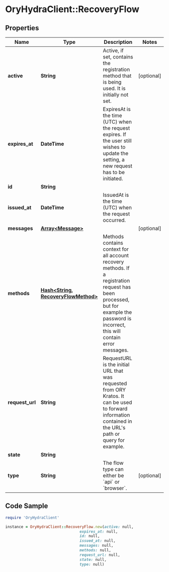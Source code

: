 # OryHydraClient::RecoveryFlow

## Properties

Name | Type | Description | Notes
------------ | ------------- | ------------- | -------------
**active** | **String** | Active, if set, contains the registration method that is being used. It is initially not set. | [optional] 
**expires_at** | **DateTime** | ExpiresAt is the time (UTC) when the request expires. If the user still wishes to update the setting, a new request has to be initiated. | 
**id** | **String** |  | 
**issued_at** | **DateTime** | IssuedAt is the time (UTC) when the request occurred. | 
**messages** | [**Array&lt;Message&gt;**](Message.md) |  | [optional] 
**methods** | [**Hash&lt;String, RecoveryFlowMethod&gt;**](RecoveryFlowMethod.md) | Methods contains context for all account recovery methods. If a registration request has been processed, but for example the password is incorrect, this will contain error messages. | 
**request_url** | **String** | RequestURL is the initial URL that was requested from ORY Kratos. It can be used to forward information contained in the URL&#39;s path or query for example. | 
**state** | **String** |  | 
**type** | **String** | The flow type can either be &#x60;api&#x60; or &#x60;browser&#x60;. | [optional] 

## Code Sample

```ruby
require 'OryHydraClient'

instance = OryHydraClient::RecoveryFlow.new(active: null,
                                 expires_at: null,
                                 id: null,
                                 issued_at: null,
                                 messages: null,
                                 methods: null,
                                 request_url: null,
                                 state: null,
                                 type: null)
```


